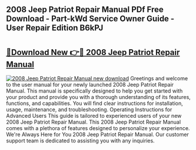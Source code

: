 ## 2008 Jeep Patriot Repair Manual PDf Free Download - Part-kWd Service Owner Guide - User Repair Edition B6kPJ

# <h2><a href="http://bc25828.oget.top/?id=2008+Jeep+Patriot+Repair+Manual">🔗Download New 👉🔴 2008 Jeep Patriot Repair Manual</a></h2>

[![2008 Jeep Patriot Repair Manual new download](https://i.imgur.com/5g1atiW.png)](http://bc25828.oget.top/?id=2008+Jeep+Patriot+Repair+Manual)
Greetings and welcome to the user manual for your newly launched 2008 Jeep Patriot Repair Manual. This manual is specifically designed to help you get started with your product and provide you with a thorough understanding of its features, functions, and capabilities. You will find clear instructions for installation, usage, maintenance, and troubleshooting. Operating Instructions for Advanced Users This guide is tailored to experienced users of your new 2008 Jeep Patriot Repair Manual. This 2008 Jeep Patriot Repair Manual comes with a plethora of features designed to personalize your experience. We're Always Here for You 2008 Jeep Patriot Repair Manual. Our customer support team is dedicated to assisting you with any inquiries.
